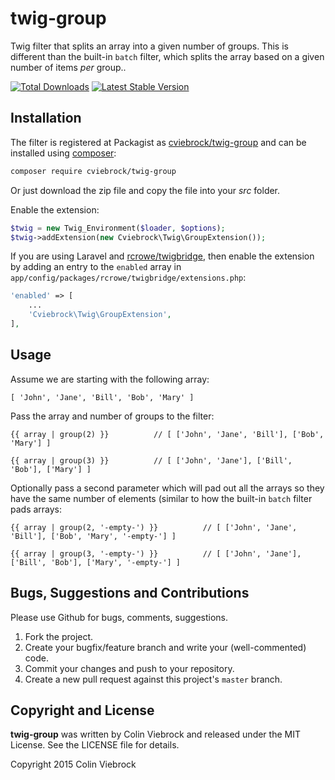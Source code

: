 # twig-group

Twig filter that splits an array into a given number of groups.  This is different than the built-in `batch` filter, which splits the array based on a given number of items _per_ group..

[![Total Downloads](https://poser.pugx.org/cviebrock/twig-group/downloads.png)](https://packagist.org/packages/cviebrock/twig-group)
[![Latest Stable Version](https://poser.pugx.org/cviebrock/twig-group/v/stable.png)](https://packagist.org/packages/cviebrock/twig-group)



## Installation

The filter is registered at Packagist as [cviebrock/twig-group](https://packagist.org/packages/cviebrock/twig-group) and can be installed using [composer](http://getcomposer.org/):

```sh
composer require cviebrock/twig-group
```

Or just download the zip file and copy the file into your _src_ folder.

Enable the extension:

```php
$twig = new Twig_Environment($loader, $options);
$twig->addExtension(new Cviebrock\Twig\GroupExtension());
```

If you are using Laravel and [rcrowe/twigbridge](https://github.com/rcrowe/TwigBridge), then enable the extension by adding an entry to the `enabled` array in `app/config/packages/rcrowe/twigbridge/extensions.php`:

```php
'enabled' => [
	...
	'Cviebrock\Twig\GroupExtension',
],
```



## Usage

Assume we are starting with the following array:

```
[ 'John', 'Jane', 'Bill', 'Bob', 'Mary' ]
```

Pass the array and number of groups to the filter:

```twig
{{ array | group(2) }}          // [ ['John', 'Jane', 'Bill'], ['Bob', 'Mary'] ]

{{ array | group(3) }}          // [ ['John', 'Jane'], ['Bill', 'Bob'], ['Mary'] ]
```

Optionally pass a second parameter which will pad out all the arrays so they have the same number of elements (similar to how the built-in `batch` filter pads arrays:

```twig
{{ array | group(2, '-empty-') }}          // [ ['John', 'Jane', 'Bill'], ['Bob', 'Mary', '-empty-'] ]

{{ array | group(3, '-empty-') }}          // [ ['John', 'Jane'], ['Bill', 'Bob'], ['Mary', '-empty-'] ]
```



## Bugs, Suggestions and Contributions

Please use Github for bugs, comments, suggestions.

1. Fork the project.
2. Create your bugfix/feature branch and write your (well-commented) code.
3. Commit your changes and push to your repository.
4. Create a new pull request against this project's `master` branch.



## Copyright and License

**twig-group** was written by Colin Viebrock and released under the MIT License. See the LICENSE file for details.

Copyright 2015 Colin Viebrock
